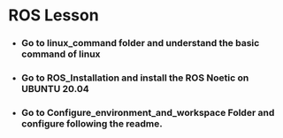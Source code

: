 # ROS Lesson

* ### Go to linux_command folder and understand the basic command of linux

* ### Go to ROS_Installation and install the ROS Noetic on UBUNTU 20.04

* ### Go to Configure_environment_and_workspace Folder and configure following the readme.
